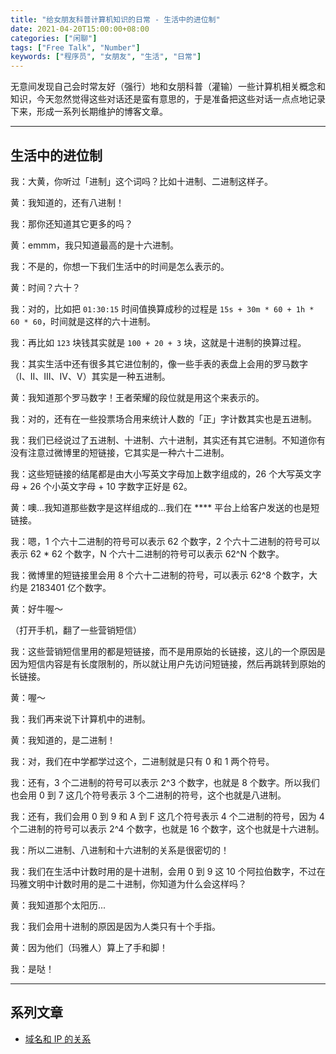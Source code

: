 ```yaml
---
title: "给女朋友科普计算机知识的日常 - 生活中的进位制"
date: 2021-04-20T15:00:00+08:00
categories: ["闲聊"]
tags: ["Free Talk", "Number"]
keywords: ["程序员", "女朋友", "生活", "日常"]
---
```


无意间发现自己会时常友好（强行）地和女朋科普（灌输）一些计算机相关概念和知识，今天忽然觉得这些对话还是蛮有意思的，于是准备把这些对话一点点地记录下来，形成一系列长期维护的博客文章。<!--more-->

---

## 生活中的进位制

我：大黄，你听过「进制」这个词吗？比如十进制、二进制这样子。

黄：我知道的，还有八进制！

我：那你还知道其它更多的吗？

黄：emmm，我只知道最高的是十六进制。

我：不是的，你想一下我们生活中的时间是怎么表示的。

黄：时间？六十？

我：对的，比如把 `01:30:15` 时间值换算成秒的过程是 `15s + 30m * 60 + 1h * 60 * 60`，时间就是这样的六十进制。

我：再比如 `123` 块钱其实就是 `100 + 20 + 3` 块，这就是十进制的换算过程。

我：其实生活中还有很多其它进位制的，像一些手表的表盘上会用的罗马数字（I、II、III、IV、V）其实是一种五进制。

黄：我知道那个罗马数字！王者荣耀的段位就是用这个来表示的。

我：对的，还有在一些投票场合用来统计人数的「正」字计数其实也是五进制。

我：我们已经说过了五进制、十进制、六十进制，其实还有其它进制。不知道你有没有注意过微博里的短链接，它其实是一种六十二进制。

我：这些短链接的结尾都是由大小写英文字母加上数字组成的，26 个大写英文字母 + 26 个小英文字母 + 10 字数字正好是 62。

黄：噢...我知道那些数字是这样组成的...我们在 **** 平台上给客户发送的也是短链接。

我：嗯，1 个六十二进制的符号可以表示 62 个数字，2 个六十二进制的符号可以表示 62 * 62 个数字，N 个六十二进制的符号可以表示 62^N 个数字。

我：微博里的短链接里会用 8 个六十二进制的符号，可以表示 62^8 个数字，大约是 2183401 亿个数字。

黄：好牛喔～

（打开手机，翻了一些营销短信）

我：这些营销短信里用的都是短链接，而不是用原始的长链接，这儿的一个原因是因为短信内容是有长度限制的，所以就让用户先访问短链接，然后再跳转到原始的长链接。

黄：喔～

我：我们再来说下计算机中的进制。

黄：我知道的，是二进制！

我：对，我们在中学都学过这个，二进制就是只有 0 和 1 两个符号。

我：还有，3 个二进制的符号可以表示 2^3 个数字，也就是 8 个数字。所以我们也会用 0 到 7 这几个符号表示 3 个二进制的符号，这个也就是八进制。

我：还有，我们会用 0 到 9 和 A 到 F 这几个符号表示 4 个二进制的符号，因为 4 个二进制的符号可以表示 2^4 个数字，也就是 16 个数字，这个也就是十六进制。

我：所以二进制、八进制和十六进制的关系是很密切的！

我：我们在生活中计数时用的是十进制，会用 0 到 9 这 10 个阿拉伯数字，不过在玛雅文明中计数时用的是二十进制，你知道为什么会这样吗？

黄：我知道那个太阳历...

我：我们会用十进制的原因是因为人类只有十个手指。

黄：因为他们（玛雅人）算上了手和脚！

我：是哒！

---

## 系列文章

- [域名和 IP 的关系](/2021/03/24/给女朋友科普计算机知识的日常-域名和-ip-的关系/)
